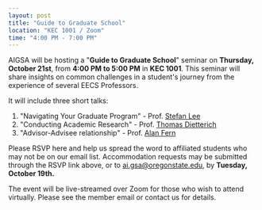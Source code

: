 ```yaml
---
layout: post
title: "Guide to Graduate School"
location: "KEC 1001 / Zoom"
time: "4:00 PM - 7:00 PM"
---
```

AIGSA will be hosting a "**Guide to Graduate School**" seminar on **Thursday, October 21st**, from **4:00 PM to 5:00 PM** in **KEC 1001**. This seminar will share insights on common challenges in a student's journey from the experience of several EECS Professors.

It will include three short talks:
1. "Navigating Your Graduate Program" - Prof. [Stefan Lee](https://eecs.oregonstate.edu/people/lee-stefan)
2. "Conducting Academic Research" - Prof. [Thomas Dietterich](https://eecs.oregonstate.edu/people/dietterich-thomas)
3. "Advisor-Advisee relationship" - Prof. [Alan Fern](https://eecs.oregonstate.edu/people/fern-alan)

Please RSVP here and help us spread the word to affiliated students who may not be on our email list. Accommodation requests may be submitted through the RSVP link above, or to ai.gsa@oregonstate.edu, by **Tuesday, October 19th.**

The event will be live-streamed over Zoom for those who wish to attend virtually. Please see the member email or contact us for details.
